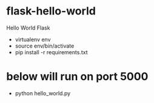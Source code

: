 # flask-hello-world
Hello World Flask


- virtualenv env
- source env/bin/activate
- pip install -r requirements.txt
# below will run on port 5000
- python hello_world.py
